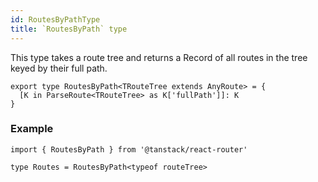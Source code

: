```yaml
---
id: RoutesByPathType
title: `RoutesByPath` type
---
```



This type takes a route tree and returns a Record of all routes in the tree keyed by their full path.

```tsx
export type RoutesByPath<TRouteTree extends AnyRoute> = {
  [K in ParseRoute<TRouteTree> as K['fullPath']]: K
}
```

### Example

```tsx
import { RoutesByPath } from '@tanstack/react-router'

type Routes = RoutesByPath<typeof routeTree>
```
